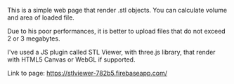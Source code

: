 This is a simple web page that render .stl objects. You can calculate volume and area of loaded file.

Due to his poor performances, it is better to upload files that do not exceed 2 or 3 megabytes.

I've used a JS plugin called STL Viewer, with three.js library, that render with HTML5 Canvas or WebGL if supported.

Link to page: https://stlviewer-782b5.firebaseapp.com/
